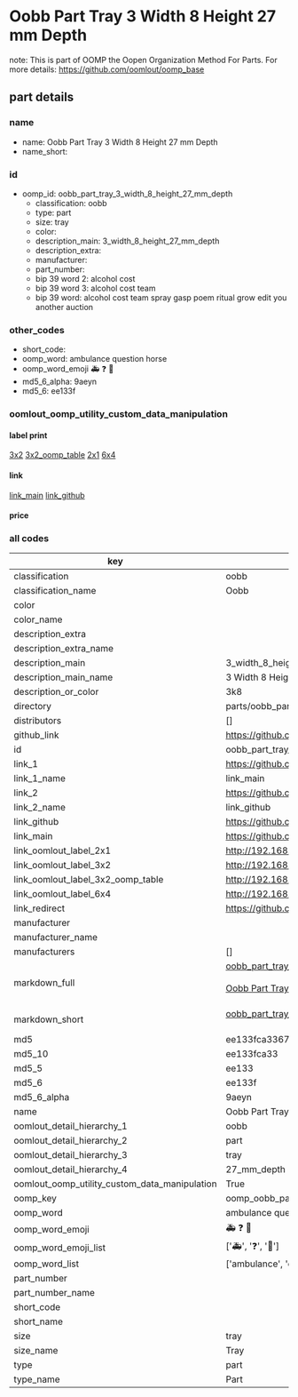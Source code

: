 # Oobb Part Tray 3 Width 8 Height 27 mm Depth  

note: This is part of OOMP the Oopen Organization Method For Parts. For more details: https://github.com/oomlout/oomp_base

##  part details
  







### name
* name: Oobb Part Tray 3 Width 8 Height 27 mm Depth
* name_short: 
### id
* oomp_id: oobb_part_tray_3_width_8_height_27_mm_depth
  * classification: oobb
  * type: part
  * size: tray
  * color: 
  * description_main: 3_width_8_height_27_mm_depth
  * description_extra: 
  * manufacturer: 
  * part_number: 
  * bip 39 word 2: alcohol cost
  * bip 39 word 3: alcohol cost team
  * bip 39 word: alcohol cost team spray gasp poem ritual grow edit you another auction

### other_codes
* short_code: 
* oomp_word: ambulance question horse
* oomp_word_emoji :ambulance: :question: :horse:
* md5_6_alpha: 9aeyn
* md5_6: ee133f






### oomlout_oomp_utility_custom_data_manipulation
#### label print
[3x2](http://192.168.1.245:1112/?label=oomp%209aeyn)
[3x2_oomp_table](http://192.168.1.108:1112/?label=oomp%209aeyn)
[2x1](http://192.168.1.242:1112/?label=oomp%209aeyn)
[6x4](http://192.168.1.55:1112/?label=oomp%209aeyn)    

#### link

[link_main](https://github.com/oomlout/oomlout_oomp_version_1_messy/tree/main/parts/oobb_part_tray_3_width_8_height_27_mm_depth) [link_github](https://github.com/oomlout/oomlout_oomp_version_1_messy/tree/main/parts/oobb_part_tray_3_width_8_height_27_mm_depth)                             

#### price







### all codes 
| key | value |  
| --- | --- |  
| classification | oobb |  
| classification_name | Oobb |  
| color |  |  
| color_name |  |  
| description_extra |  |  
| description_extra_name |  |  
| description_main | 3_width_8_height_27_mm_depth |  
| description_main_name | 3 Width 8 Height 27 mm Depth |  
| description_or_color | 3k8 |  
| directory | parts/oobb_part_tray_3_width_8_height_27_mm_depth |  
| distributors | [] |  
| github_link | https://github.com/oomlout/oomlout_oomp_part_src/tree/main/parts/oobb_part_tray_3_width_8_height_27_mm_depth |  
| id | oobb_part_tray_3_width_8_height_27_mm_depth |  
| link_1 | https://github.com/oomlout/oomlout_oomp_version_1_messy/tree/main/parts/oobb_part_tray_3_width_8_height_27_mm_depth |  
| link_1_name | link_main |  
| link_2 | https://github.com/oomlout/oomlout_oomp_version_1_messy/tree/main/parts/oobb_part_tray_3_width_8_height_27_mm_depth |  
| link_2_name | link_github |  
| link_github | https://github.com/oomlout/oomlout_oomp_version_1_messy/tree/main/parts/oobb_part_tray_3_width_8_height_27_mm_depth |  
| link_main | https://github.com/oomlout/oomlout_oomp_version_1_messy/tree/main/parts/oobb_part_tray_3_width_8_height_27_mm_depth |  
| link_oomlout_label_2x1 | http://192.168.1.242:1112/?label=oomp%209aeyn |  
| link_oomlout_label_3x2 | http://192.168.1.245:1112/?label=oomp%209aeyn |  
| link_oomlout_label_3x2_oomp_table | http://192.168.1.108:1112/?label=oomp%209aeyn |  
| link_oomlout_label_6x4 | http://192.168.1.55:1112/?label=oomp%209aeyn |  
| link_redirect | https://github.com/oomlout/oomlout_oomp_version_1_messy/tree/main/parts/oobb_part_tray_3_width_8_height_27_mm_depth |  
| manufacturer |  |  
| manufacturer_name |  |  
| manufacturers | [] |  
| markdown_full | [oobb_part_tray_3_width_8_height_27_mm_depth](none)<br>[](none)<br>[Oobb Part Tray 3 Width 8 Height 27 Mm Depth](none)<br><br> |  
| markdown_short | [oobb_part_tray_3_width_8_height_27_mm_depth](none)<br><br> |  
| md5 | ee133fca336717529c301d2fbd4c2830 |  
| md5_10 | ee133fca33 |  
| md5_5 | ee133 |  
| md5_6 | ee133f |  
| md5_6_alpha | 9aeyn |  
| name | Oobb Part Tray 3 Width 8 Height 27 mm Depth |  
| oomlout_detail_hierarchy_1 | oobb |  
| oomlout_detail_hierarchy_2 | part |  
| oomlout_detail_hierarchy_3 | tray |  
| oomlout_detail_hierarchy_4 | 27_mm_depth |  
| oomlout_oomp_utility_custom_data_manipulation | True |  
| oomp_key | oomp_oobb_part_tray_3_width_8_height_27_mm_depth |  
| oomp_word | ambulance question horse |  
| oomp_word_emoji | :ambulance: :question: :horse: |  
| oomp_word_emoji_list | [':ambulance:', ':question:', ':horse:'] |  
| oomp_word_list | ['ambulance', 'question', 'horse'] |  
| part_number |  |  
| part_number_name |  |  
| short_code |  |  
| short_name |  |  
| size | tray |  
| size_name | Tray |  
| type | part |  
| type_name | Part |  
